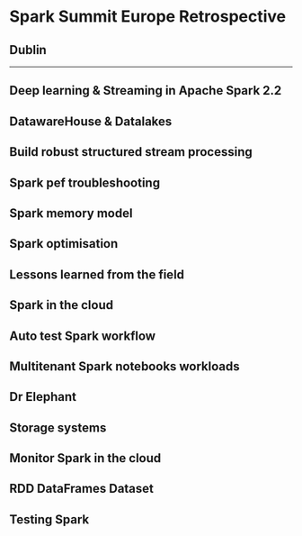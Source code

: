 # Spark Summit Europe Retrospective
## Dublin
---
Deep learning & Streaming in Apache Spark 2.2
---
DatawareHouse & Datalakes
---
Build robust structured stream processing
---
Spark pef troubleshooting
---
Spark memory model
---
Spark optimisation
---
Lessons learned from the field
---
Spark in the cloud
---
Auto test Spark workflow
---
Multitenant Spark notebooks workloads
---
Dr Elephant
---
Storage systems
---
Monitor Spark in the cloud
---
RDD DataFrames Dataset
---
Testing Spark
---

